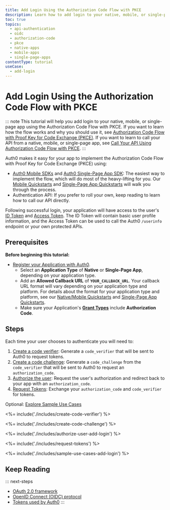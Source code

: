```yaml
---
title: Add Login Using the Authorization Code Flow with PKCE
description: Learn how to add login to your native, mobile, or single-page application using the Authorization Code Flow with Proof Key for Code Exchange (PKCE).
toc: true
topics:
  - api-authentication
  - oidc
  - authorization-code
  - pkce
  - native-apps
  - mobile-apps
  - single-page-apps
contentType: tutorial
useCase:
  - add-login
---
```

# Add Login Using the Authorization Code Flow with PKCE

::: note
This tutorial will help you add login to your native, mobile, or single-page app using the Authorization Code Flow with PKCE. If you want to learn how the flow works and why you should use it, see [Authorization Code Flow with Proof Key for Code Exchange (PKCE)](/flows/concepts/auth-code-pkce). If you want to learn to call your API from a native, mobile, or single-page app, see [Call Your API Using Authorization Code Flow with PKCE](/flows/guides/auth-code-pkce/call-api-auth-code-pkce).
:::

Auth0 makes it easy for your app to implement the Authorization Code Flow with Proof Key for Code Exchange (PKCE) using:

* [Auth0 Mobile SDKs](/libraries#auth0-sdks) and [Auth0 Single-Page App SDK](/libraries/auth0-spa-js): The easiest way to implement the flow, which will do most of the heavy-lifting for you. Our [Mobile Quickstarts](/quickstart/native) and [Single-Page App Quickstarts](/quickstart/spa) will walk you through the process.
* Authentication API: If you prefer to roll your own, keep reading to learn how to call our API directly.

Following successful login, your application will have access to the user's [ID Token](/tokens/id-tokens) and [Access Token](/tokens/access-tokens). The ID Token will contain basic user profile information, and the Access Token can be used to call the Auth0 `/userinfo` endpoint or your own protected APIs.

## Prerequisites

**Before beginning this tutorial:**

* [Register your Application with Auth0](/dashboard/guides/applications/register-app-native). 
  * Select an **Application Type** of **Native** or **Single-Page App**, depending on your application type.
  * Add an **Allowed Callback URL** of **`YOUR_CALLBACK_URL`**. Your callback URL format will vary depending on your application type and platform. For details about the format for your application type and platform, see our [Native/Mobile Quickstarts](/quickstart/native) and [Single-Page App Quickstarts](/quickstart/spa).
  * Make sure your Application's **[Grant Types](/dashboard/guides/applications/update-grant-types)** include **Authorization Code**.

## Steps

Each time your user chooses to authenticate you will need to:

1. [Create a code verifier](#create-a-code-verifier): 
Generate a `code_verifier` that will be sent to Auth0 to request tokens.
2. [Create a code challenge](#create-a-code-challenge): 
Generate a `code_challenge` from the `code_verifier` that will be sent to Auth0 to request an `authorization_code`.
3. [Authorize the user](#authorize-the-user): 
Request the user's authorization and redirect back to your app with an `authorization_code`.
4. [Request Tokens](#request-tokens): 
Exchange your `authorization_code` and `code_verifier` for tokens.

Optional: [Explore Sample Use Cases](#sample-use-cases)

<%= include('./includes/create-code-verifier') %>

<%= include('./includes/create-code-challenge') %>

<%= include('./includes/authorize-user-add-login') %>

<%= include('./includes/request-tokens') %>

<%= include('./includes/sample-use-cases-add-login') %>

## Keep Reading

::: next-steps
- [OAuth 2.0 framework](/protocols/oauth2)
- [OpenID Connect (OIDC) protocol](/protocols/oidc)
- [Tokens used by Auth0](/tokens)
:::
